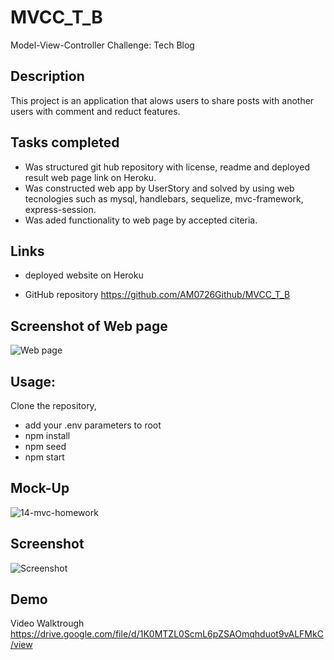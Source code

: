 # MVCC_T_B

 Model-View-Controller Challenge: Tech Blog

## Description

This project is an application that alows users to share posts with another users with comment and reduct features.  

## Tasks completed

* Was structured git hub repository with license, readme and deployed result web page link on Heroku.
* Was constructed web app by UserStory and solved by using web tecnologies such as mysql, handlebars, sequelize, mvc-framework, express-session.
* Was aded functionality to web page by accepted citeria.

## Links

* deployed website on Heroku 

* GitHub repository https://github.com/AM0726Github/MVCC_T_B

## Screenshot of Web page

![Web page]()

## Usage:
Clone the repository,

* add your .env parameters to root
* npm install
* npm seed
* npm start

## Mock-Up

![14-mvc-homework]()

## Screenshot
![Screenshot]()

## Demo

Video Walktrough https://drive.google.com/file/d/1K0MTZL0ScmL6pZSAOmqhduot9vALFMkC/view
